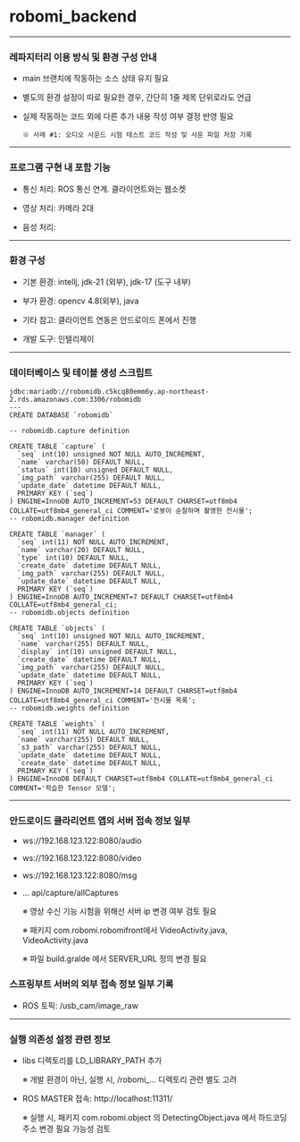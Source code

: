 # robomi_backend

---

### 레파지터리 이용 방식 및 환경 구성 안내

* main 브랜치에 작동하는 소스 상태 유지 필요

* 별도의 환경 설정이 따로 필요한 경우, 간단히 1줄 제목 단위로라도 언급

* 실제 작동하는 코드 외에 다른 추가 내용 작성 여부 결정 반영 필요
  ```
  ※ 사례 #1: 오디오 사운드 시험 테스트 코드 작성 및 사운 파일 저장 기록
  ```
---

### 프로그램 구현 내 포함 기능

* 통신 처리: ROS 통신 연계. 클라이언트와는 웹소켓

* 영상 처리: 카메라 2대

* 음성 처리:

---

### 환경 구성

* 기본 환경: intellj, jdk-21 (외부), jdk-17 (도구 내부)

* 부가 환경: opencv 4.8(외부), java

* 기타 참고: 클라이언트 연동은 안드로이드 폰에서 진행

* 개발 도구: 인텔리제이

---

### 데이터베이스 및 테이블 생성 스크립트

```
jdbc:mariadb://robomidb.c5kcq80emm6y.ap-northeast-2.rds.amazonaws.com:3306/robomidb
---
CREATE DATABASE `robomidb`

-- robomidb.capture definition

CREATE TABLE `capture` (
  `seq` int(10) unsigned NOT NULL AUTO_INCREMENT,
  `name` varchar(50) DEFAULT NULL,
  `status` int(10) unsigned DEFAULT NULL,
  `img_path` varchar(255) DEFAULT NULL,
  `update_date` datetime DEFAULT NULL,
  PRIMARY KEY (`seq`)
) ENGINE=InnoDB AUTO_INCREMENT=53 DEFAULT CHARSET=utf8mb4 COLLATE=utf8mb4_general_ci COMMENT='로봇이 순찰하며 촬영한 전시물';
-- robomidb.manager definition

CREATE TABLE `manager` (
  `seq` int(11) NOT NULL AUTO_INCREMENT,
  `name` varchar(20) DEFAULT NULL,
  `type` int(10) DEFAULT NULL,
  `create_date` datetime DEFAULT NULL,
  `img_path` varchar(255) DEFAULT NULL,
  `update_date` datetime DEFAULT NULL,
  PRIMARY KEY (`seq`)
) ENGINE=InnoDB AUTO_INCREMENT=7 DEFAULT CHARSET=utf8mb4 COLLATE=utf8mb4_general_ci;
-- robomidb.objects definition

CREATE TABLE `objects` (
  `seq` int(10) unsigned NOT NULL AUTO_INCREMENT,
  `name` varchar(255) DEFAULT NULL,
  `display` int(10) unsigned DEFAULT NULL,
  `create_date` datetime DEFAULT NULL,
  `img_path` varchar(255) DEFAULT NULL,
  `update_date` datetime DEFAULT NULL,
  PRIMARY KEY (`seq`)
) ENGINE=InnoDB AUTO_INCREMENT=14 DEFAULT CHARSET=utf8mb4 COLLATE=utf8mb4_general_ci COMMENT='전시물 목록';
-- robomidb.weights definition

CREATE TABLE `weights` (
  `seq` int(11) NOT NULL AUTO_INCREMENT,
  `name` varchar(255) DEFAULT NULL,
  `s3_path` varchar(255) DEFAULT NULL,
  `update_date` datetime DEFAULT NULL,
  `create_date` datetime DEFAULT NULL,
  PRIMARY KEY (`seq`)
) ENGINE=InnoDB DEFAULT CHARSET=utf8mb4 COLLATE=utf8mb4_general_ci COMMENT='학습한 Tensor 모델';
```

---

### 안드로이드 클라리언트 앱의 서버 접속 정보 일부

* ws://192.168.123.122:8080/audio
* ws://192.168.123.122:8080/video
* ws://192.168.123.122:8080/msg
* ... api/capture/allCaptures

  ※ 영상 수신 기능 시험을 위해선 서버 ip 변경 여부 검토 필요

  ※ 패키지 com.robomi.robomifront에서 VideoActivity.java, VideoActivity.java

  ※ 파일 build.gralde 에서 SERVER_URL 정의 변경 필요

### 스프링부트 서버의 외부 접속 정보 일부 기록

* ROS 토픽: /usb_cam/image_raw

---

### 실행 의존성 설정 관련 정보

* libs 디렉토리를 LD_LIBRARY_PATH 추가

  ※ 개발 환경이 아닌, 실행 시, /robomi_... 디렉토리 관련 별도 고려

* ROS MASTER 접속: http://localhost:11311/

  ※ 실행 시, 패키지 com.robomi.object 의 DetectingObject.java 에서
  하드코딩 주소 변경 필요 가능성 검토


